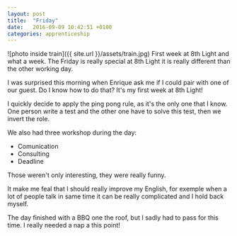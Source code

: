 ```yaml
---
layout: post
title:  "Friday"
date:   2016-09-09 10:42:51 +0100
categories: apprenticeship
---
```


![photo inside train]({{ site.url }}/assets/train.jpg)
First week at 8th Light and what a week. The Friday is really special at 8th Light
it is really different than the other working day.

I was surprised this morning when Enrique ask me if I could pair with one
of our guest. Do I know how to do that? It's my first week at 8th Light!

I quickly decide to apply the ping pong rule, as it's the only one that I know.
One person write a test and the other one have to solve this test, then we invert the role.


We also had three workshop during the day:
- Comunication
- Consulting
- Deadline

Those weren't only interesting, they were really funny.

It make me feal that I should really improve my English, for exemple when a lot
of people talk in same time it can be really complicated and I hold back myself.

The day finished with a BBQ one the roof, but I sadly had to pass for this time.
I really needed a nap a this point!
